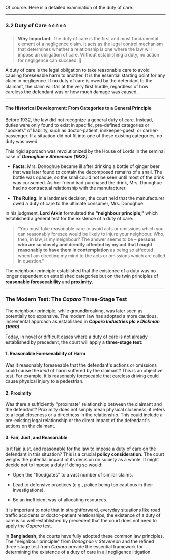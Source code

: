 Of course. Here is a detailed examination of the duty of care.

---

### 3.2 Duty of Care ⭐⭐⭐⭐⭐

> **Why Important**: The duty of care is the first and most fundamental element of a negligence claim. It acts as the legal control mechanism that determines whether a relationship is one where the law will impose an obligation of care. Without establishing a duty, no action for negligence can succeed. 🛑

A duty of care is the legal obligation to take reasonable care to avoid causing foreseeable harm to another. It is the essential starting point for any claim in negligence. If no duty of care is owed by the defendant to the claimant, the claim will fail at the very first hurdle, regardless of how careless the defendant was or how much damage was caused.

---

#### The Historical Development: From Categories to a General Principle

Before 1932, the law did not recognize a general duty of care. Instead, duties were only found to exist in specific, pre-defined categories or "pockets" of liability, such as doctor-patient, innkeeper-guest, or carrier-passenger. If a situation did not fit into one of these existing categories, no duty was owed.

This rigid approach was revolutionized by the House of Lords in the seminal case of **_Donoghue v Stevenson (1932)_**.

- **Facts**: Mrs. Donoghue became ill after drinking a bottle of ginger beer that was later found to contain the decomposed remains of a snail. The bottle was opaque, so the snail could not be seen until most of the drink was consumed. As her friend had purchased the drink, Mrs. Donoghue had no contractual relationship with the manufacturer.
    
- **The Ruling**: In a landmark decision, the court held that the manufacturer owed a duty of care to the ultimate consumer, Mrs. Donoghue.
    

In his judgment, **Lord Atkin** formulated the **"neighbour principle,"** which established a general test for the existence of a duty of care:

> "You must take reasonable care to avoid acts or omissions which you can reasonably foresee would be likely to injure your neighbour. Who, then, in law, is my neighbour? The answer seems to be – **persons who are so closely and directly affected by my act that I ought reasonably to have them in contemplation** as being so affected when I am directing my mind to the acts or omissions which are called in question."

The neighbour principle established that the existence of a duty was no longer dependent on established categories but on the twin principles of **reasonable foreseeability** and **proximity**.

---

### The Modern Test: The _Caparo_ Three-Stage Test

The neighbour principle, while groundbreaking, was later seen as potentially too expansive. The modern law has adopted a more cautious, incremental approach as established in **_Caparo Industries plc v Dickman (1990)_**.

Today, in novel or difficult cases where a duty of care is not already established by precedent, the court will apply a **three-stage test**:

#### 1. Reasonable Foreseeability of Harm

Was it reasonably foreseeable that the defendant's actions or omissions could cause the _kind_ of harm suffered by the claimant? This is an objective test. For example, it is reasonably foreseeable that careless driving could cause physical injury to a pedestrian.

#### 2. Proximity

Was there a sufficiently "proximate" relationship between the claimant and the defendant? Proximity does not simply mean physical closeness; it refers to a legal closeness or a directness in the relationship. This could include a pre-existing legal relationship or the direct impact of the defendant's actions on the claimant.

#### 3. Fair, Just, and Reasonable

Is it fair, just, and reasonable for the law to impose a duty of care on the defendant in this situation? This is a crucial **policy consideration**. The court weighs the potential impact of its decision on society as a whole. It might decide not to impose a duty if doing so would:

- Open the "floodgates" to a vast number of similar claims.
    
- Lead to defensive practices (e.g., police being too cautious in their investigations).
    
- Be an inefficient way of allocating resources.
    

It is important to note that in straightforward, everyday situations like road traffic accidents or doctor-patient relationships, the existence of a duty of care is so well-established by precedent that the court does not need to apply the _Caparo_ test.

In **Bangladesh**, the courts have fully adopted these common law principles. The "neighbour principle" from _Donoghue v Stevenson_ and the refined three-stage test from _Caparo_ provide the essential framework for determining the existence of a duty of care in all negligence litigation.